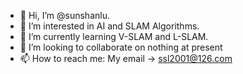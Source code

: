 - 👋 Hi, I’m @sunshanlu.
- 👀 I’m interested in AI and SLAM Algorithms.
- 🌱 I’m currently learning V-SLAM and L-SLAM.
- 💞️ I’m looking to collaborate on nothing at present
- 📫 How to reach me: My email -> ssl2001@126.com

<!---
sunshanlu/sunshanlu is a ✨ special ✨ repository because its `README.md` (this file) appears on your GitHub profile.
You can click the Preview link to take a look at your changes.
--->
